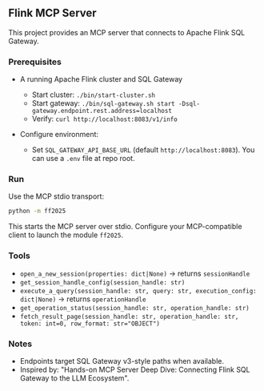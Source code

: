 ## Flink MCP Server

This project provides an MCP server that connects to Apache Flink SQL Gateway.

### Prerequisites

- A running Apache Flink cluster and SQL Gateway
  - Start cluster: `./bin/start-cluster.sh`
  - Start gateway: `./bin/sql-gateway.sh start -Dsql-gateway.endpoint.rest.address=localhost`
  - Verify: `curl http://localhost:8083/v1/info`

- Configure environment:
  - Set `SQL_GATEWAY_API_BASE_URL` (default `http://localhost:8083`). You can use a `.env` file at repo root.

### Run

Use the MCP stdio transport:

```bash
python -m ff2025
```

This starts the MCP server over stdio. Configure your MCP-compatible client to launch the module `ff2025`.

### Tools

- `open_a_new_session(properties: dict|None)` → returns `sessionHandle`
- `get_session_handle_config(session_handle: str)`
- `execute_a_query(session_handle: str, query: str, execution_config: dict|None)` → returns `operationHandle`
- `get_operation_status(session_handle: str, operation_handle: str)`
- `fetch_result_page(session_handle: str, operation_handle: str, token: int=0, row_format: str="OBJECT")`

### Notes

- Endpoints target SQL Gateway v3-style paths when available.
- Inspired by: "Hands-on MCP Server Deep Dive: Connecting Flink SQL Gateway to the LLM Ecosystem".



